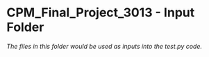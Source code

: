 # CPM_Final_Project_3013 - Input Folder
*The files in this folder would be used as inputs into the test.py code.*
